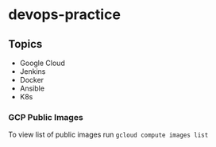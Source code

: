 # devops-practice

## Topics

- Google Cloud
- Jenkins
- Docker
- Ansible
- K8s
  

### GCP Public Images

To view list of public images run `gcloud compute images list`
